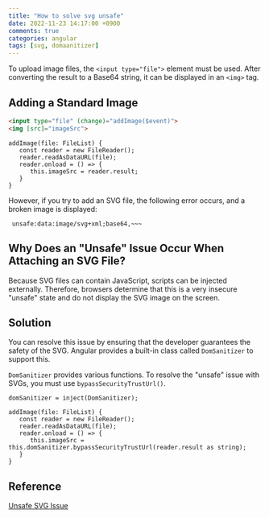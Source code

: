 ```yaml
---
title: "How to solve svg unsafe"
date: 2022-11-23 14:17:00 +0900
comments: true
categories: angular
tags: [svg, domaanitizer]
---
```


To upload image files, the `<input type="file">` element must be used. After converting the result to a Base64 string, it can be displayed in an `<img>` tag.

## Adding a Standard Image

```html
<input type="file" (change)="addImage($event)">
<img [src]="imageSrc">
```

```tsx
addImage(file: FileList) {
   const reader = new FileReader();
   reader.readAsDataURL(file);
   reader.onload = () => {
      this.imageSrc = reader.result;  
   }
}
```

However, if you try to add an SVG file, the following error occurs, and a broken image is displayed:

```
 unsafe:data:image/svg+xml;base64,~~~
```

## Why Does an "Unsafe" Issue Occur When Attaching an SVG File?

Because SVG files can contain JavaScript, scripts can be injected externally. Therefore, browsers determine that this is a very insecure "unsafe" state and do not display the SVG image on the screen.

## Solution

You can resolve this issue by ensuring that the developer guarantees the safety of the SVG. Angular provides a built-in class called `DomSanitizer` to support this.

`DomSanitizer` provides various functions. To resolve the "unsafe" issue with SVGs, you must use `bypassSecurityTrustUrl()`.

```tsx
domSanitizer = inject(DomSanitizer);

addImage(file: FileList) {
   const reader = new FileReader();
   reader.readAsDataURL(file);
   reader.onload = () => {
      this.imageSrc = this.domSanitizer.bypassSecurityTrustUrl(reader.result as string);
   }
}
```

## Reference

[Unsafe SVG Issue](https://news.ycombinator.com/item?id=10626575)